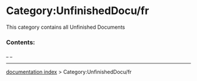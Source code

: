 # Category:UnfinishedDocu/fr
This category contains all Unfinished Documents

### Contents:

_ _

---
[documentation index](../README.md) > Category:UnfinishedDocu/fr

